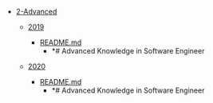 - <a href = "E:\Node_projects\Node_Way\ArchivTSH_2\ArhivTimur_2\Certificate-master\2-Advanced\cat.2-Advanced\dir.2-Advanced.md">2-Advanced</a>
    - <a href = "E:\Node_projects\Node_Way\ArchivTSH_2\ArhivTimur_2\Certificate-master\2-Advanced\2019\cat.2019\dir.2019.md">2019</a>
        - <a href = "E:\Node_projects\Node_Way\ArchivTSH_2\ArhivTimur_2\Certificate-master\2-Advanced\2019\README.md">README.md</a>
            - *# Advanced Knowledge in Software Engineer
    
    - <a href = "E:\Node_projects\Node_Way\ArchivTSH_2\ArhivTimur_2\Certificate-master\2-Advanced\2020\cat.2020\dir.2020.md">2020</a>
        - <a href = "E:\Node_projects\Node_Way\ArchivTSH_2\ArhivTimur_2\Certificate-master\2-Advanced\2020\README.md">README.md</a>
            - *# Advanced Knowledge in Software Engineer
    
